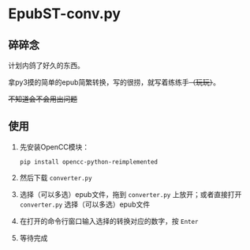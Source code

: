 # EpubST-conv.py

## 碎碎念

计划内鸽了好久的东西。

拿py3摸的简单的epub简繁转换，写的很捞，就写着练练手~~（玩玩）~~。

~~不知道会不会用出问题~~



## 使用

1. 先安装OpenCC模块：

   ```
   pip install opencc-python-reimplemented
   ```
   
2. 然后下载 `converter.py`
   
2. 选择（可以多选）epub文件，拖到 `converter.py` 上放开；或者直接打开 `converter.py` 选择（可以多选）epub文件
   
2. 在打开的命令行窗口输入选择的转换对应的数字，按 `Enter`
   
2. 等待完成
   
   
   

